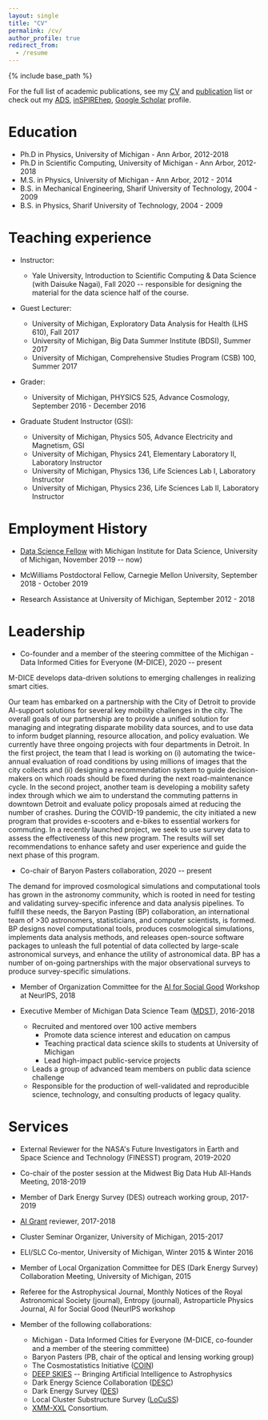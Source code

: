 ```yaml
---
layout: single
title: "CV"
permalink: /cv/
author_profile: true
redirect_from:
  - /resume
---
```


{% include base_path %}

For the full list of academic publications, see my [CV](https://www.overleaf.com/read/gxckmhrxwngb) and [publication](https://www.overleaf.com/read/xhshtnqmczdf) list or check out my [ADS](https://ui.adsabs.harvard.edu/#search/q=author%3A%22Farahi%2C%20Arya), [inSPIREhep](http://inspirehep.net/author/profile/A.Farahi.1), [Google Scholar](https://scholar.google.com/citations?user=TFLWMfQAAAAJ&hl=en) profile. 

Education
======
* Ph.D  in Physics, University of Michigan - Ann Arbor, 2012-2018 
* Ph.D  in Scientific Computing, University of Michigan - Ann Arbor, 2012-2018 
* M.S. in Physics, University of Michigan - Ann Arbor, 2012 - 2014
* B.S. in Mechanical Engineering, Sharif University of Technology, 2004 - 2009
* B.S. in Physics, Sharif University of Technology, 2004 - 2009


Teaching experience
======
* Instructor:
   * Yale University, Introduction to Scientific Computing & Data Science (with Daisuke Nagai), Fall 2020
   	-- responsible for designing the material for the data science half of the course.

* Guest Lecturer:
   * University of Michigan, Exploratory Data Analysis for Health (LHS 610), Fall 2017 
   * University of Michigan, Big Data Summer Institute (BDSI), Summer 2017 
   * University of Michigan, Comprehensive Studies Program (CSB) 100, Summer 2017

* Grader: 
   * University of Michigan, PHYSICS 525, Advance Cosmology, September 2016 - December 2016

* Graduate Student Instructor (GSI): 
   * University of Michigan, Physics 505, Advance Electricity and Magnetism, GSI
   * University of Michigan, Physics 241, Elementary Laboratory II, Laboratory Instructor 
   * University of Michigan, Physics 136, Life Sciences Lab I, Laboratory Instructor 
   * University of Michigan, Physics 236, Life Sciences Lab II, Laboratory Instructor 


Employment History 
======

* [Data Science Fellow](https://midas.umich.edu/faculty-member/arya-farahi/) with Michigan Institute for Data Science, University of Michigan, November 2019 -- now)

* McWilliams Postdoctoral Fellow, Carnegie Mellon University, September 2018 - October 2019 

* Research Assistance at University of Michigan, September 2012 - 2018 

  
Leadership
======
* Co-founder and a member of the steering committee of the Michigan - Data Informed Cities for Everyone (M-DICE), 2020 -- present

M-DICE develops data-driven solutions to emerging challenges in realizing smart cities.

Our team has embarked on a partnership with the City of Detroit to provide AI-support solutions for several key mobility challenges in the city. The overall goals of our partnership are to provide a unified solution for managing and integrating disparate mobility data sources, and to use data to inform budget planning, resource allocation, and policy evaluation. We currently have three ongoing projects with four departments in Detroit. In the first project, the team that I lead is working on (i) automating the twice-annual evaluation of road conditions by using millions of images that the city collects and (ii) designing a recommendation system to guide decision-makers on which roads should be fixed during the next road-maintenance cycle. In the second project, another team is developing a mobility safety index through which we aim to understand the commuting patterns in downtown Detroit and evaluate policy proposals aimed at reducing the number of crashes. During the COVID-19 pandemic, the city initiated a new program that provides e-scooters and e-bikes to essential workers for commuting. In a recently launched project, we seek to use survey data to assess the effectiveness of this new program. The results will set recommendations to enhance safety and user experience and guide the next phase of this program.



* Co-chair of Baryon Pasters collaboration, 2020 -- present

The demand for improved cosmological simulations and computational tools has grown in the astronomy community, which is rooted in need for testing and validating survey-specific inference and data analysis pipelines. To fulfill these needs, the Baryon Pasting (BP) collaboration, an international team of >30 astronomers, statisticians, and computer scientists, is formed. BP designs novel computational tools, produces cosmological simulations, implements data analysis methods, and releases open-source software packages to unleash the full potential of data collected by large-scale astronomical surveys, and enhance the utility of astronomical data. BP has a number of on-going partnerships with the major observational surveys to produce survey-specific simulations.


* Member of Organization Committee for the [AI for Social Good](https://aiforsocialgood.github.io/2018/) Workshop at NeurIPS, 2018


* Executive Member of Michigan Data Science Team ([MDST](http://midas.umich.edu/mdst/)), 2016-2018
    * Recruited and mentored over 100 active members
		* Promote data science interest and education on campus
		* Teaching practical data science skills to students at University of Michigan
		* Lead high-impact public-service projects 
    * Leads a group of advanced team members on public data science challenge 
    * Responsible for the production of well-validated and reproducible science, technology, and consulting products of legacy quality.


Services 
======

* External Reviewer for the NASA's Future Investigators in Earth and Space Science and Technology (FINESST) program, 2019-2020

* Co-chair of the poster session at the Midwest Big Data Hub All-Hands Meeting, 2018-2019

* Member of Dark Energy Survey (DES) outreach working group, 2017-2019

* [AI Grant](https://aigrant.org/) reviewer, 2017-2018

* Cluster Seminar Organizer, University of Michigan, 2015-2017
          
* ELI/SLC Co-mentor, University of Michigan, Winter 2015 & Winter 2016 
          
* Member of Local Organization Committee for DES (Dark Energy Survey) Collaboration Meeting, University of Michigan, 2015

* Referee for the Astrophysical Journal, Monthly Notices of the Royal Astronomical Society (journal), Entropy (journal), Astroparticle Physics Journal, AI for Social Good (NeurIPS workshop

* Member of the following collaborations: 
    * Michigan - Data Informed Cities for Everyone (M-DICE, co-founder and a member of the steering committee)
    * Baryon Pasters (PB, chair of the optical and lensing working group)
    * The Cosmostatistics Initiative ([COIN](https://cosmostatistics-initiative.org/))
    * [DEEP SKIES](https://deepskieslab.com/about/) -- Bringing Artificial Intelligence to Astrophysics 
    * Dark Energy Science Collaboration ([DESC](\href{http://lsst-desc.org/))
    * Dark Energy Survey ([DES](https://www.darkenergysurvey.org/))
    * Local Cluster Substructure Survey ([LoCuSS](http://www.sr.bham.ac.uk/locuss/))
    * [XMM-XXL](http://irfu.cea.fr/xxl) Consortium.

